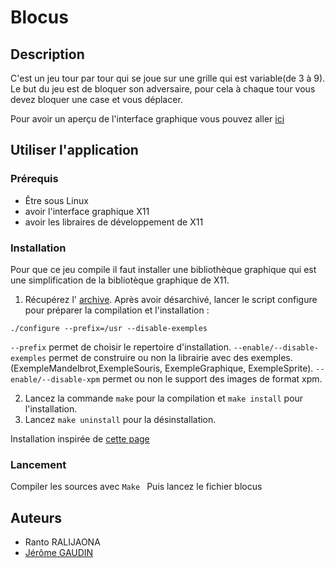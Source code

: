 # Blocus

## Description

C'est un jeu tour par tour qui se joue sur une grille qui est variable(de 3 à 9). Le but du jeu est de bloquer son adversaire, pour cela à chaque tour vous devez bloquer une case et vous déplacer.

Pour avoir un aperçu de l'interface graphique vous pouvez aller [ici](http://dwarves.iut-fbleau.fr/~gaudin/realisations.html)

## Utiliser l'application

### Prérequis
- Être sous Linux
- avoir l'interface graphique X11
- avoir les libraires de développement de X11


### Installation
Pour que ce jeu compile il faut installer une bibliothèque graphique qui est une simplification de la bibliotèque graphique de X11.

1. Récupérez l' [archive](http://www.iut-fbleau.fr/sitebp/doc/doc_bib_graphique/bibliotheque-graphique-iut-1.1.tar.gz). Après avoir désarchivé, lancer le script configure pour préparer la compilation et l'installation :
```
./configure --prefix=/usr --disable-exemples
```

```--prefix``` permet de choisir le repertoire d'installation. ```--enable/--disable-exemples``` permet de construire ou non la librairie avec des exemples. (ExempleMandelbrot,ExempleSouris, ExempleGraphique, ExempleSprite). ```--enable/--disable-xpm``` permet ou non le support des images de format xpm.

2. Lancez la commande ```make``` pour la compilation et ```make install``` pour l'installation.
3. Lancez ```make uninstall``` pour la désinstallation.

Installation inspirée de [cette page](http://www.iut-fbleau.fr/sitebp/doc/doc_bib_graphique/index.php)

### Lancement
Compiler les sources avec ```Make ```
Puis lancez le fichier blocus

## Auteurs
- Ranto RALIJAONA
- [Jérôme GAUDIN](https://github.com/JeromeGaudin)
